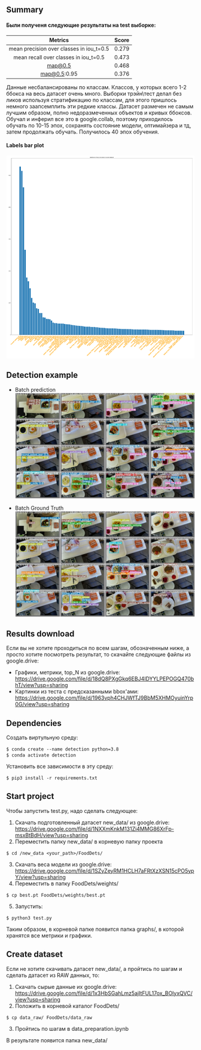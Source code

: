 <a name="">Summary</a>
---------------
#### Были полученя следующие результаты на test выборке:
|                  Metrics                 	| Score 	|
|:----------------------------------------:	|-------	|
| mean precision over classes in iou_t=0.5 	| 0.279 	|
| mean recall over classes in iou_t=0.5    	| 0.473 	|
| map@0.5                                  	| 0.468 	|
| map@0.5:0.95                             	| 0.376 	|

Данные несбалансированы по классам. Классов, у которых всего 1-2 ббокса на весь датасет очень много. Выборки трэйн\тест делал без ликов используя стратификацию по классам, для этого пришлось немного заапсемплить эти редкие классы. Датасет размечен не самым лучшим образом, полно недоразмеченных объектов и кривых ббоксов.
Обучал и инферил все это в google.collab, поэтому приходилось обучать по 10-15 эпох, сохранять состояние модели, оптимайзера и тд, затем продолжать обучать. Получилось 40 эпох обучения.

#### Labels bar plot
![all text](https://github.com/Ilnaz77/FoodDets/blob/main/git_imgs/data_distrbution.png?raw=true)

<a name="">Detection example</a>
---------------
* Batch prediction
![all text](https://github.com/Ilnaz77/FoodDets/blob/main/git_imgs/test_batch0_pred.jpg?raw=true)

* Batch Ground Truth
![alt text](https://github.com/Ilnaz77/FoodDets/blob/main/git_imgs/test_batch0_gt.jpg?raw=true)


<a name="">Results download</a>
---------------
Если вы не хотите проходиться по всем шагам, обозначенным ниже, а просто хотите посмотреть результат, то скачайте следующие файлы из google.drive:
* Графики, метрики, top_N из google.drive: https://drive.google.com/file/d/18dQ8PXgGkq6EBJ4IDYYLPEPOGQ470bhT/view?usp=sharing
* Картинки из теста с предсказанными bbox'ами: https://drive.google.com/file/d/1963vph4CHJWfTJ9BbM5XHMOyuinYrp0G/view?usp=sharing


<a name="">Dependencies</a>
---------------
Создать виртульную среду:
```shell
$ conda create --name detection python=3.8
$ conda activate detection
```
Установить все зависимости в эту среду:
```shell
$ pip3 install -r requirements.txt
```

<a name="">Start project</a>
---------------
Чтобы запустить test.py, надо сделать следующее:
1. Скачать подготовленный датасет new_data/ из google.drive: https://drive.google.com/file/d/1NXXmKnkM131Zi4MMG86XrFp-msxBtBdH/view?usp=sharing
2. Переместить папку new_data/ в корневую папку проекта
```shell
$ cd /new_data <your_path>/FoodDets/
```
3. Скачать веса модели из google.drive: https://drive.google.com/file/d/1SZyZeyRM1HCLH7aFRtXzXSN15cPO5ypY/view?usp=sharing
4. Переместить в папку FoodDets/weights/
```shell
$ cp best.pt FoodDets/weights/best.pt
```
5. Запустить:
```shell
$ python3 test.py
```

Таким образом, в корневой папке появится папка graphs/, в которой хранятся все метрики и графики.

<a name="">Create dataset</a>
---------------
Если не хотите скачивать датасет new_data/, а пройтись по шагам и сделать датасет из RAW данных, то:
1. Скачать сырые данные их google.drive: https://drive.google.com/file/d/1x3HbSGahLmz5ajItFUL17ox_BOlyxQVC/view?usp=sharing
2. Положить в корневой каталог FoodDets/
```shell
$ cp data_raw/ FoodDets/data_raw
```
3. Пройтись по шагам в data_preparation.ipynb

В результате появится папка new_data/


